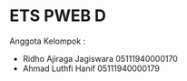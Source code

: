 # ETS PWEB D
Anggota Kelompok :
- Ridho Ajiraga Jagiswara 05111940000170
- Ahmad Luthfi Hanif      05111940000179
